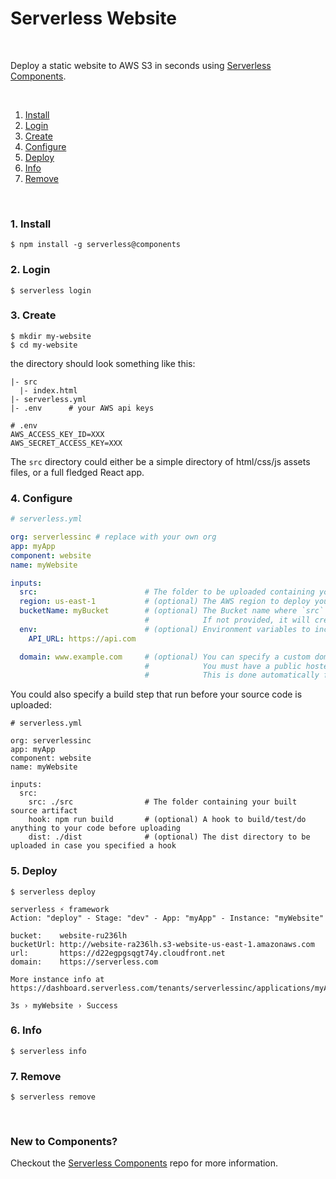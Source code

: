 # Serverless Website

&nbsp;

Deploy a static website to AWS S3 in seconds using [Serverless Components](https://github.com/serverless/components).

&nbsp;

1. [Install](#1-install)
2. [Login](#2-login)
3. [Create](#3-create)
4. [Configure](#4-configure)
5. [Deploy](#5-deploy)
6. [Info](#6-info)
7. [Remove](#7-remove)

&nbsp;

### 1. Install

```console
$ npm install -g serverless@components
```

### 2. Login

```console
$ serverless login
```

### 3. Create

```console
$ mkdir my-website
$ cd my-website
```

the directory should look something like this:


```
|- src
  |- index.html
|- serverless.yml
|- .env      # your AWS api keys

```

```
# .env
AWS_ACCESS_KEY_ID=XXX
AWS_SECRET_ACCESS_KEY=XXX
```

The `src` directory could either be a simple directory of html/css/js assets files, or a full fledged React app.

### 4. Configure

```yml
# serverless.yml

org: serverlessinc # replace with your own org
app: myApp
component: website
name: myWebsite

inputs:
  src:                        # The folder to be uploaded containing your website code
  region: us-east-1           # (optional) The AWS region to deploy your website into
  bucketName: myBucket        # (optional) The Bucket name where `src` files/folder will be upload. 
                              #            If not provided, it will create random bucket name and upload `src` files
  env:                        # (optional) Environment variables to include in a 'env.js' file with your uploaded code.
    API_URL: https://api.com

  domain: www.example.com     # (optional) You can specify a custom domain name for your website.
                              #            You must have a public hosted zone available for this domain in AWS Route53.
                              #            This is done automatically for you if you've purchased the domain via AWS Route53.
```

You could also specify a build step that run before your source code is uploaded:


```
# serverless.yml

org: serverlessinc
app: myApp
component: website
name: myWebsite

inputs:
  src:
    src: ./src                # The folder containing your built source artifact
    hook: npm run build       # (optional) A hook to build/test/do anything to your code before uploading
    dist: ./dist              # (optional) The dist directory to be uploaded in case you specified a hook
```
### 5. Deploy

```
$ serverless deploy

serverless ⚡ framework
Action: "deploy" - Stage: "dev" - App: "myApp" - Instance: "myWebsite"

bucket:    website-ru236lh
bucketUrl: http://website-ra236lh.s3-website-us-east-1.amazonaws.com
url:       https://d22egpgsqgt74y.cloudfront.net
domain:    https://serverless.com

More instance info at https://dashboard.serverless.com/tenants/serverlessinc/applications/myApp/component/myWebsite/stage/dev/overview

3s › myWebsite › Success
```

### 6. Info

```
$ serverless info
```

### 7. Remove

```
$ serverless remove
```

&nbsp;

### New to Components?

Checkout the [Serverless Components](https://github.com/serverless/components) repo for more information.
